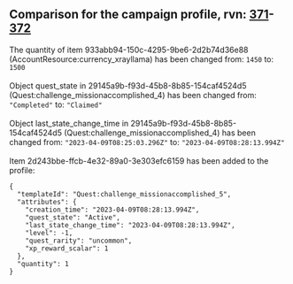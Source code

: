 ## Comparison for the campaign profile, rvn: [371](https://github.com/PRO100KatYT/FortniteProfileRevisions/tree/main/profiles/campaign/371%20campaign.json)-[372](https://github.com/PRO100KatYT/FortniteProfileRevisions/tree/main/profiles/campaign/372%20campaign.json)

The quantity of item 933abb94-150c-4295-9be6-2d2b74d36e88 (AccountResource:currency_xrayllama) has been changed from: `1450` to: `1500`
<br><br>
Object quest_state in 29145a9b-f93d-45b8-8b85-154caf4524d5 (Quest:challenge_missionaccomplished_4) has been changed from: `"Completed"` to: `"Claimed"`
<br><br>
Object last_state_change_time in 29145a9b-f93d-45b8-8b85-154caf4524d5 (Quest:challenge_missionaccomplished_4) has been changed from: `"2023-04-09T08:25:03.296Z"` to: `"2023-04-09T08:28:13.994Z"`
<br><br>
Item 2d243bbe-ffcb-4e32-89a0-3e303efc6159 has been added to the profile:

```
{
  "templateId": "Quest:challenge_missionaccomplished_5",
  "attributes": {
    "creation_time": "2023-04-09T08:28:13.994Z",
    "quest_state": "Active",
    "last_state_change_time": "2023-04-09T08:28:13.994Z",
    "level": -1,
    "quest_rarity": "uncommon",
    "xp_reward_scalar": 1
  },
  "quantity": 1
}
```

<br><br>
